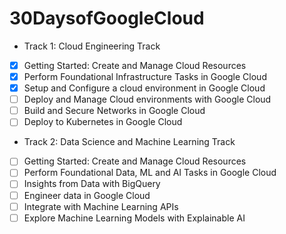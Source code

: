 # 30DaysofGoogleCloud

* Track 1: Cloud Engineering Track

- [x] Getting Started: Create and Manage Cloud Resources
- [x] Perform Foundational Infrastructure Tasks in Google Cloud
- [x] Setup and Configure a cloud environment in Google Cloud
- [ ] Deploy and Manage Cloud environments with Google Cloud
- [ ] Build and Secure Networks in Google Cloud
- [ ] Deploy to Kubernetes in Google Cloud

* Track 2: Data Science and Machine Learning Track

- [ ] Getting Started: Create and Manage Cloud Resources
- [ ] Perform Foundational Data, ML and AI Tasks in Google Cloud
- [ ] Insights from Data with BigQuery
- [ ] Engineer data in Google Cloud
- [ ] Integrate with Machine Learning APIs
- [ ] Explore Machine Learning Models with Explainable AI
